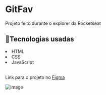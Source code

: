 # GitFav
Projeto feito durante o explorer da Rocketseat

<h2>🚀Tecnologias usadas</h2>
<li>HTML</li>
<li>CSS</li>
<li>JavaScript</li></br>

Link para o projeto no [Figma](https://www.figma.com/file/SzQA07HwmSPj4hOYgu1Pps/%5BDesafios-Explorer%5D-GitFav/duplicate)

![image](https://github.com/LeonardoSPereira/GitFav/assets/107005097/7b87922f-9185-400a-9524-37855eb3b675)
